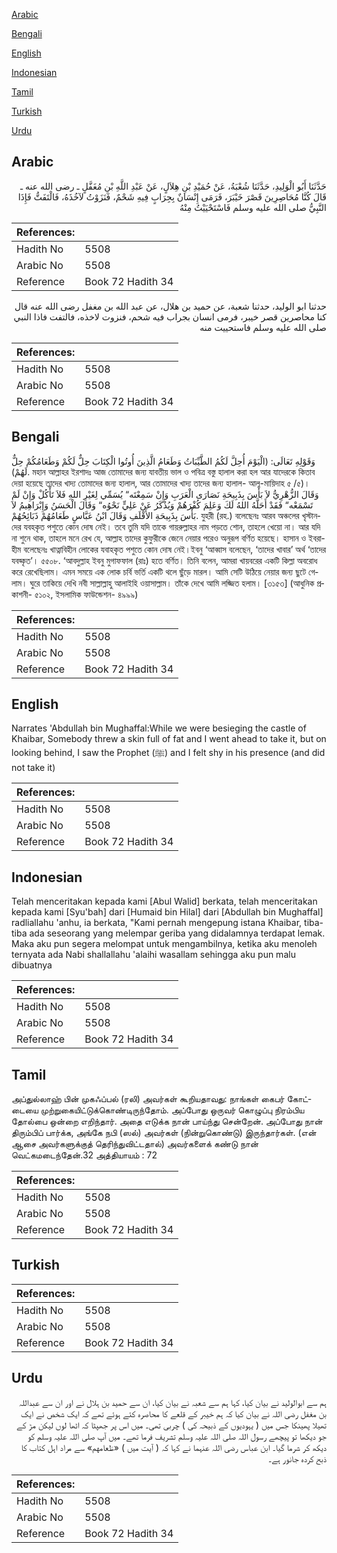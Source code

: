 [Arabic](#arabic)

[Bengali](#bengali)

[English](#english)

[Indonesian](#indonesian)

[Tamil](#tamil)

[Turkish](#turkish)

[Urdu](#urdu)

## Arabic


<div dir="rtl" lang="ar" style={{fontSize:'larger',backgroundColor:'#f8f9fa',padding:20}}>
حَدَّثَنَا أَبُو الْوَلِيدِ، حَدَّثَنَا شُعْبَةُ، عَنْ حُمَيْدِ بْنِ هِلاَلٍ، عَنْ عَبْدِ اللَّهِ بْنِ مُغَفَّلٍ ـ رضى الله عنه ـ قَالَ كُنَّا مُحَاصِرِينَ قَصْرَ خَيْبَرَ، فَرَمَى إِنْسَانٌ بِجِرَابٍ فِيهِ شَحْمٌ، فَنَزَوْتُ لآخُذَهُ، فَالْتَفَتُّ فَإِذَا النَّبِيُّ صلى الله عليه وسلم فَاسْتَحْيَيْتُ مِنْهُ‏
</div>
<div style={{backgroundColor:'#f8f9fa',padding:20, marginBottom: 10}}><table> <thead> <tr> <th>References:</th> <th></th> </tr> </thead> <tbody><tr><td>Hadith No</td><td>5508</td></tr><tr><td>Arabic No</td><td>5508</td></tr><tr><td>Reference</td><td>Book 72 Hadith 34</td></tr></tbody></table></div>


<div dir="rtl" lang="ar" style={{fontSize:'larger',backgroundColor:'#f8f9fa',padding:20}}>
حدثنا ابو الوليد، حدثنا شعبة، عن حميد بن هلال، عن عبد الله بن مغفل رضى الله عنه قال كنا محاصرين قصر خيبر، فرمى انسان بجراب فيه شحم، فنزوت لاخذه، فالتفت فاذا النبي صلى الله عليه وسلم فاستحييت منه
</div>
<div style={{backgroundColor:'#f8f9fa',padding:20, marginBottom: 10}}><table> <thead> <tr> <th>References:</th> <th></th> </tr> </thead> <tbody><tr><td>Hadith No</td><td>5508</td></tr><tr><td>Arabic No</td><td>5508</td></tr><tr><td>Reference</td><td>Book 72 Hadith 34</td></tr></tbody></table></div>

## Bengali


<div dir="ltr" lang="bn" style={{fontSize:'larger',backgroundColor:'#f8f9fa',padding:20}}>
وَقَوْلِهِ تَعَالَى: (الْيَوْمَ أُحِلَّ لَكُمُ الطَّيِّبَاتُ وَطَعَامُ الَّذِينَ أُوتُوا الْكِتَابَ حِلٌّ لَكُمْ وَطَعَامُكُمْ حِلٌّ لَهُمْ). মহান আল্লাহর ইরশাদঃ আজ তোমাদের জন্য যাবতীয় ভাল ও পবিত্র বস্তু হালাল করা হল আর যাদেরকে কিতাব দেয়া হয়েছে তাদের খাদ্য তোমাদের জন্য হালাল, আর তোমাদের খাদ্য তাদের জন্য হালাল- আল-মায়িদাহ ৫ /৫)। وَقَالَ الزُّهْرِيُّ لاَ بَأْسَ بِذَبِيحَةِ نَصَارَى الْعَرَبِ وَإِنْ سَمِعْتَه“ يُسَمِّي لِغَيْرِ اللهِ فَلاَ تَأْكُلْ وَإِنْ لَمْ تَسْمَعْه“ فَقَدْ أَحَلَّهُ اللهُ لَكَ وَعَلِمَ كُفْرَهُمْ وَيُذْكَرُ عَنْ عَلِيٍّ نَحْوُه“ وَقَالَ الْحَسَنُ وَإِبْرَاهِيمُ لاَ بَأْسَ بِذَبِيحَةِ الأَقْلَفِ وَقَالَ ابْنُ عَبَّاسٍ طَعَامُهُمْ ذَبَائِحُهُمْ. যুহরী (রহ.) বলেছেনঃ আরব অঞ্চলের খৃস্টানদের যবহকৃত পশুতে কোন দোষ নেই। তবে তুমি যদি তাকে গায়রুল্লাহর নাম পড়তে শোন, তাহলে খেয়ো না। আর যদি না শুনে থাক, তাহলে মনে রেখ যে, আল্লাহ তাদের কুফুরীকে জেনে নেয়ার পরেও অনুরূপ বর্ণিত হয়েছে। হাসান ও ইবরাহীম বলেছেনঃ খাত্নাবিহীন লোকের যবাহকৃত পশুতে কোন দোষ নেই।ইবনু ‘আব্বাস বলেছেন, ‘তাদের খাবার’ অর্থ ‘তাদের যবহ্কৃত’। ৫৫০৮. ‘আবদুল্লাহ ইবনু মুগাফফাল (রাঃ) হতে বর্ণিত। তিনি বলেন, আমরা খায়বরের একটি কিল্লা অবরোধ করে রেখেছিলাম। এমন সময়ে এক লোক চর্বি ভর্তি একটি থলে ছুঁড়ে মারল। আমি সেটি উঠিয়ে নেয়ার জন্য ছুটে গেলাম। ঘুরে তাকিয়ে দেখি নবী সাল্লাল্লাহু আলাইহি ওয়াসাল্লাম। তাঁকে দেখে আমি লজ্জিত হলাম। [৩১৫৩] (আধুনিক প্রকাশনী- ৫১০২, ইসলামিক ফাউন্ডেশন- ৪৯৯৯)
</div>
<div style={{backgroundColor:'#f8f9fa',padding:20, marginBottom: 10}}><table> <thead> <tr> <th>References:</th> <th></th> </tr> </thead> <tbody><tr><td>Hadith No</td><td>5508</td></tr><tr><td>Arabic No</td><td>5508</td></tr><tr><td>Reference</td><td>Book 72 Hadith 34</td></tr></tbody></table></div>

## English


<div dir="ltr" lang="en" style={{fontSize:'larger',backgroundColor:'#f8f9fa',padding:20}}>
Narrates 'Abdullah bin Mughaffal:While we were besieging the castle of Khaibar, Somebody threw a skin full of fat and I went ahead to take it, but on looking behind, I saw the Prophet (ﷺ) and I felt shy in his presence (and did not take it)
</div>
<div style={{backgroundColor:'#f8f9fa',padding:20, marginBottom: 10}}><table> <thead> <tr> <th>References:</th> <th></th> </tr> </thead> <tbody><tr><td>Hadith No</td><td>5508</td></tr><tr><td>Arabic No</td><td>5508</td></tr><tr><td>Reference</td><td>Book 72 Hadith 34</td></tr></tbody></table></div>

## Indonesian


<div dir="ltr" lang="id" style={{fontSize:'larger',backgroundColor:'#f8f9fa',padding:20}}>
Telah menceritakan kepada kami [Abul Walid] berkata, telah menceritakan kepada kami [Syu'bah] dari [Humaid bin Hilal] dari [Abdullah bin Mughaffal] radliallahu 'anhu, ia berkata, "Kami pernah mengepung istana Khaibar, tiba-tiba ada seseorang yang melempar geriba yang didalamnya terdapat lemak. Maka aku pun segera melompat untuk mengambilnya, ketika aku menoleh ternyata ada Nabi shallallahu 'alaihi wasallam sehingga aku pun malu dibuatnya
</div>
<div style={{backgroundColor:'#f8f9fa',padding:20, marginBottom: 10}}><table> <thead> <tr> <th>References:</th> <th></th> </tr> </thead> <tbody><tr><td>Hadith No</td><td>5508</td></tr><tr><td>Arabic No</td><td>5508</td></tr><tr><td>Reference</td><td>Book 72 Hadith 34</td></tr></tbody></table></div>

## Tamil


<div dir="ltr" lang="ta" style={{fontSize:'larger',backgroundColor:'#f8f9fa',padding:20}}>
அப்துல்லாஹ் பின் முகஃப்பல் (ரலி) அவர்கள் கூறியதாவது: நாங்கள் கைபர் கோட்டையை முற்றுகையிட்டுக்கொண்டிருந்தோம். அப்போது ஒருவர் கொழுப்பு நிரம்பிய தோல்பை ஒன்றை எறிந்தார். அதை எடுக்க நான் பாய்ந்து சென்றேன். அப்போது நான் திரும்பிப் பார்க்க, அங்கே நபி (ஸல்) அவர்கள் (நின்றுகொண்டு) இருந்தார்கள். (என் ஆசை அவர்களுக்குத் தெரிந்துவிட்டதால்) அவர்களைக் கண்டு நான் வெட்கமடைந்தேன்.32 அத்தியாயம் : 72
</div>
<div style={{backgroundColor:'#f8f9fa',padding:20, marginBottom: 10}}><table> <thead> <tr> <th>References:</th> <th></th> </tr> </thead> <tbody><tr><td>Hadith No</td><td>5508</td></tr><tr><td>Arabic No</td><td>5508</td></tr><tr><td>Reference</td><td>Book 72 Hadith 34</td></tr></tbody></table></div>

## Turkish


<div dir="ltr" lang="tr" style={{fontSize:'larger',backgroundColor:'#f8f9fa',padding:20}}>

</div>
<div style={{backgroundColor:'#f8f9fa',padding:20, marginBottom: 10}}><table> <thead> <tr> <th>References:</th> <th></th> </tr> </thead> <tbody><tr><td>Hadith No</td><td>5508</td></tr><tr><td>Arabic No</td><td>5508</td></tr><tr><td>Reference</td><td>Book 72 Hadith 34</td></tr></tbody></table></div>

## Urdu


<div dir="rtl" lang="ur" style={{fontSize:'larger',backgroundColor:'#f8f9fa',padding:20}}>
ہم سے ابوالولید نے بیان کیا، کہا ہم سے شعبہ نے بیان کیا، ان سے حمید بن ہلال نے اور ان سے عبداللہ بن مغفل رضی اللہ نے بیان کیا کہ ہم خیبر کے قلعے کا محاصرہ کئے ہوئے تھے کہ ایک شخص نے ایک تھیلا پھینکا جس میں ( یہودیوں کے ذبیحہ کی ) چربی تھی۔ میں اس پر جھپٹا کہ اٹھا لوں لیکن مڑ کے جو دیکھا تو پیچھے رسول اللہ صلی اللہ علیہ وسلم تشریف فرما تھے۔ میں آپ صلی اللہ علیہ وسلم کو دیکھ کر شرما گیا۔ ابن عباس رضی اللہ عنہما نے کہا کہ ( آیت میں ) «طَعامهم» سے مراد اہل کتاب کا ذبح کردہ جانور ہے۔
</div>
<div style={{backgroundColor:'#f8f9fa',padding:20, marginBottom: 10}}><table> <thead> <tr> <th>References:</th> <th></th> </tr> </thead> <tbody><tr><td>Hadith No</td><td>5508</td></tr><tr><td>Arabic No</td><td>5508</td></tr><tr><td>Reference</td><td>Book 72 Hadith 34</td></tr></tbody></table></div>
